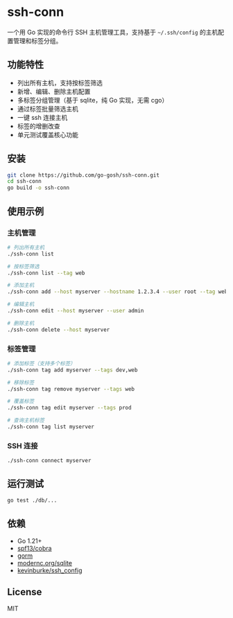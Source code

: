 # ssh-conn

一个用 Go 实现的命令行 SSH 主机管理工具，支持基于 `~/.ssh/config` 的主机配置管理和标签分组。

## 功能特性
- 列出所有主机，支持按标签筛选
- 新增、编辑、删除主机配置
- 多标签分组管理（基于 sqlite，纯 Go 实现，无需 cgo）
- 通过标签批量筛选主机
- 一键 ssh 连接主机
- 标签的增删改查
- 单元测试覆盖核心功能

## 安装

```bash
git clone https://github.com/go-gosh/ssh-conn.git
cd ssh-conn
go build -o ssh-conn
```

## 使用示例

### 主机管理

```bash
# 列出所有主机
./ssh-conn list

# 按标签筛选
./ssh-conn list --tag web

# 添加主机
./ssh-conn add --host myserver --hostname 1.2.3.4 --user root --tag web

# 编辑主机
./ssh-conn edit --host myserver --user admin

# 删除主机
./ssh-conn delete --host myserver
```

### 标签管理

```bash
# 添加标签（支持多个标签）
./ssh-conn tag add myserver --tags dev,web

# 移除标签
./ssh-conn tag remove myserver --tags web

# 覆盖标签
./ssh-conn tag edit myserver --tags prod

# 查询主机标签
./ssh-conn tag list myserver
```

### SSH 连接

```bash
./ssh-conn connect myserver
```

## 运行测试

```bash
go test ./db/...
```

## 依赖
- Go 1.21+
- [spf13/cobra](https://github.com/spf13/cobra)
- [gorm](https://gorm.io/)
- [modernc.org/sqlite](https://pkg.go.dev/modernc.org/sqlite)
- [kevinburke/ssh_config](https://github.com/kevinburke/ssh_config)

## License
MIT 